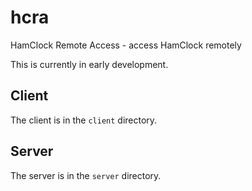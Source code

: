 # hcra
HamClock Remote Access - access HamClock remotely

This is currently in early development.

## Client
The client is in the `client` directory.

## Server
The server is in the `server` directory.
